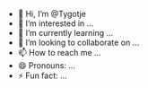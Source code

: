 - 👋 Hi, I’m @Tygotje
- 👀 I’m interested in ...
- 🌱 I’m currently learning ...
- 💞️ I’m looking to collaborate on ...
- 📫 How to reach me ...
- 😄 Pronouns: ...
- ⚡ Fun fact: ...

<!---
Tygotje/Tygotje is a ✨ special ✨ repository because its `README.md` (this file) appears on your GitHub profile.
You can click the Preview link to take a look at your changes.
--->
